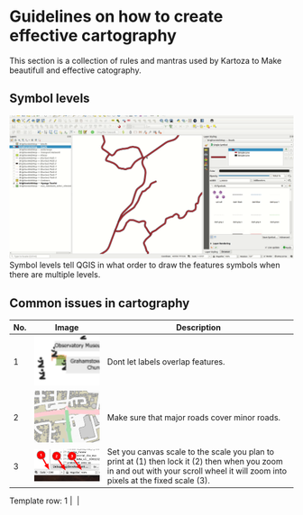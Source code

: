 # Guidelines on how to create effective cartography

This section is a collection of rules and mantras used by Kartoza to Make beautifull and effective catography.

## Symbol levels

![Symbol levels](docs/assets/images/symbollevels.gif)
Symbol levels tell QGIS in what order to draw the features symbols when there are multiple levels.

## Common issues in cartography

No. | Image | Description
----|-------|------------------------
1 | ![](img/overlapping-labels-and-features.png) | Dont let labels overlap features.
2 | ![](img/major-roads-cover-minor-roads.png) | Make sure that major roads cover minor roads.
3 | ![](img/scale-planning.png) | Set you canvas scale to the scale you plan to print at (1) then lock it (2) then when you zoom in and out with your scroll wheel it will zoom into pixels at the fixed scale (3).

Template row:
1 | ![]() |
